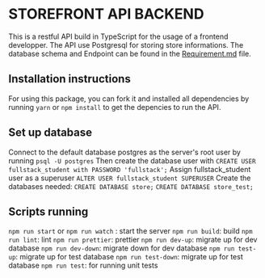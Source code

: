 # STOREFRONT API BACKEND

 This is a restful API build in TypeScript for the usage of a frontend developper.
 The API use Postgresql for storing store informations.
 The database schema and Endpoint can be found in the [ Requirement.md]( creating-an-api-with-postgresql-and-express/REQUIREMENTS.md ) file.

## Installation instructions

 For using this package, you can fork it and installed all dependencies by running `yarn` or `npm install` to get the depencies to run the API.

## Set up database

 Connect to the default database postgres as the server's root user by running `psql -U postgres`
 Then create the database user with `CREATE USER fullstack_student with PASSWORD 'fullstack';`
 Assign fullstack_student user as a superuser `ALTER USER fullstack_student SUPERUSER`
 Create the databases needed: `CREATE DATABASE store;`  `CREATE DATABASE store_test;`

## Scripts running

 `npm run start` or `npm run watch` : start the server
 `npm run build`: build
  `npm run lint`: lint
  `npm run prettier`: prettier
  `npm run dev-up`: migrate up for dev database
  `npm run dev-down`: migrate down for dev database
  `npm run test-up`: migrate up for test database
  `npm run test-down`: migrate up for test database
  `npm run test`: for running unit tests






